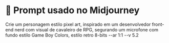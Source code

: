# 🎨 Prompt usado no Midjourney

Crie um personagem estilo pixel art, inspirado em um desenvolvedor front-end nerd com visual de cavaleiro de RPG, segurando um microfone com fundo estilo Game Boy Colors, estilo retro 8-bits --ar 1:1 --v 5.2

